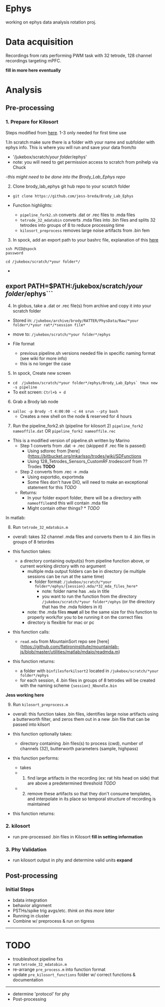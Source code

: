 
# Ephys
working on ephys data analysis rotation proj.

# Data acquisition

Recordings from rats performing PWM task with 32 tetrode, 128 channel recordings targeting mPFC.

**fill in more here eventually**

# Analysis

## Pre-processing

### 1. Prepare for Kilosort

Steps modified from [here](https://brodylabwiki.princeton.edu/wiki/index.php?title=Internal:Wireless_Ephys_Instructions). 1-3 only needed for first time use

1.In scratch make sure there is a folder with your name and subfolder with ephys info. This is where you will run and save your data from/to

- '/jukebox/scratch/*your folder*/ephys'
- note: you will need to get permission access to scratch from pnihelp via Chuck

-*this might need to be done into the Brody_Lab_Ephys repo*

2. Clone brody_lab_ephys git hub repo to your scratch folder

- `git clone https://github.com/jess-breda/Brody_Lab_Ephys`

- Function highlights:
    - `pipeline_fork2.sh` converts .dat or .rec files to .mda files
    - `tetrode_32_mdatobin` converts .mda files into .bin files and splits 32 tetrodes into groups of 8 to reduce processing time
    - `kilosort_preprocess` removes large noise artifacts from .bin fem

3. In spock, add an export path to your bashrc file, explanation of this [here](https://unix.stackexchange.com/questions/129143/what-is-the-purpose-of-bashrc-and-how-does-it-work)

```
ssh PUID@spock
password

cd /jukebox/scratch/*your folder*/
```

- ``` nano .bashrc
 export PATH=$PATH:/jukebox/scratch/*your folder*/ephys```
-----

4. In globus, take a .dat or .rec file(s) from archive and copy it into your scratch folder

- Stored in: `/jukebox/archive/brody/RATTER/PhysData/Raw/*your folder*/*your rat*/*session file*`
- move to: `/jukebox/scratch/*your folder*/ephys`

- File format
  - previous pipeline.sh versions needed file in specific naming format (see wiki for more info)
  - this is no longer the case
5. In spock, Create new screen

- ```cd  /jukebox/scratch/*your folder*/ephys/Brody_Lab_Ephys`
tmux new -s pipeline```
- To exit screen: `Ctrl+b + d`

6. Grab a Brody lab node

- `salloc -p Brody -t 4:00:00 -c 44 srun --pty bash`
  - Creates a new shell on the node & reserved for 4 hours

7. Run the pipeline_fork2.sh (pipeline for kilosort 2)
    `pipeline_fork2 nameoffile.dat` OR `pipeline_fork2 nameoffile.rec`

- This is a modified version of pipeline.sh written by Marino
  - Step 1 converts from .dat → .rec (skipped if .rec file is passed)
    - Using sdtorec from [here](https://bitbucket.org/mkarlsso/trodes/wiki/SDFunctions
    - Using 128_Tetrodes_Sensors_CustomRF.trodesconf from ?? Trodes **TODO**
  - Step 2 converts from .rec → .mda
    - Using exportdio, exportmda
    - Some files don't have DIO, will need to make an exceptional statement for this *TODO*
  - Returns:
    - In your folder export folder, there will be a directory with `nameoffile`and this will contain .mda file
    - Might contain other things? * *TODO*

In matlab:

8. Run `tetrode_32_mdatobin.m`

- overall: takes 32 channel .mda files and converts them to 4 .bin files in groups of 8 tetordes

- this function takes:
    - a directory containing output(s) from pipeline function above, or current working dirctory with no argument
      - multiple mda output folders can be in directory (ie multiple sessions can be run at the same time)
          - folder format: `/jukebox/scratch/*your folder*/ephys/{session}.mda/*32_mda_files_here*`
            - note: folder name has `.mda` in title
            - you want to run the function from the directory `/jukebox/scratch/*your folder*/ephys` (or the directory that has the .mda folders in it)
      - note: the .mda files **must** all be the same size for this function to properly work/for you to be running it on the correct files
      - directory is flexible for mac or pc

- this function calls:
  - `read.mda` from MountainSort repo see [here] (https://github.com/flatironinstitute/mountainlab-js/blob/master/utilities/matlab/mdaio/readmda.m)

- this function returns:
  - a folder with `binfilesforkilsort2` located in `/jukebox/scratch/*your folder*/ephys`
  - for each session, 4 .bin files in groups of 8 tetrodes will be created with the naming scheme `{session}_Nbundle.bin`

**Jess working here**

9. Run `kilosort_preprocess.m`

- overall: this function takes .bin files, identifies large noise artifacts using a butterworth filter, and zeros them out in a new .bin file that can be passed into kilsort

- this function optionally takes:
  - directory containing .bin files(s) to process (cwd), number of channels (32), butterworth parameters (sample, highpass)

- this function performs:
  - takes
  - 1. find large artifacts in the recording (ex: rat hits head on side) that are above a predetermined threshold *TODO*
  - 2. remove these artifacts so that they don't consume templates, and interpolate in its place so temporal structure of recording is maintained

- this function returns:


### 2. kilosort

- run pre-processed .bin files in Kilosort
**fill in setting information**

### 3. Phy Validation

- run kilosort output in phy and determine valid units
**expand**

## Post-processing

### Initial Steps

- bdata integration
- behavior alignment
- PSTHs/spike trig avgs/etc. *think on this more later*
- Running in cluster
- Combine w/ preprocess & run on tigress

----------------------------------
# TODO
-  troubleshoot pipeline fxs
- run `tetrode_32_mdatobin.m`
- re-arrange `pre_process.m` into function format
- update `pre_kilosort_functions` folder w/ correct functions & documentation
---
- determine 'protocol' for phy
- Post-processing

